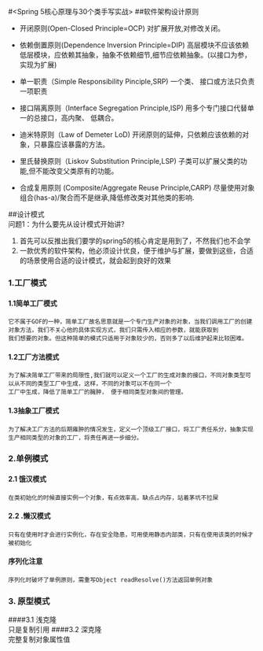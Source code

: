 #<Spring 5核心原理与30个类手写实战>
##软件架构设计原则

* 开闭原则(Open-Closed Principle=OCP)
对扩展开放,对修改关闭。

* 依赖倒置原则(Dependence Inversion Principle=DIP)
高层模块不应该依赖低层模块，应依赖其抽象，抽象不依赖细节,细节应依赖抽象。(以接口为参，实现为扩展)

* 单一职责（Simple Responsibility Pinciple,SRP)
一个类、 接口或方法只负责一项职责

* 接口隔离原则（Interface Segregation Principle,ISP)
 用多个专门接口代替单一的总接口，高内聚、 低耦合。

* 迪米特原则（Law of Demeter LoD)
开闭原则的延伸，只依赖应该依赖的对象，只暴露应该暴露的方法。

* 里氏替换原则（Liskov Substitution Principle,LSP)
子类可以扩展父类的功能,但不能改变父类原有的功能。

* 合成复用原则 (Composite/Aggregate Reuse Principle,CARP)
 尽量使用对象组合(has-a)/聚合而不是继承,降低修改类对其他类的影响.
 
##设计模式  
问题1：为什么要先从设计模式开始讲?  
1. 首先可以反推出我们要学的spring5的核心肯定是用到了，不然我们也不会学
2. 一款优秀的软件架构，他必须设计优良，便于维护与扩展，要做到这些，合适的场景使用合适的设计模式，就会起到良好的效果
### 1.工厂模式 
#### 1.1简单工厂模式     
    它不属于GOF的一种，简单工厂故名思意就是一个专门生产对象的对象，当我们调用工厂的创建对象方法，我们不关心他的具体实现方式，我们只需传入相应的参数，就能获取到
    我们想要的对象。但这种简单的模式只适用于对象较少的，否则多了以后维护起来比较困难。
#### 1.2工厂方法模式
    为了解决简单工厂带来的局限性,我们就可以定义一个工厂的生成对象的接口，不同对象类型可以从不同的类型工厂中生成，这样，不同的对象可以不在同一个
    工厂中生成，降低了简单工厂的臃肿， 便于相同类型对象间的管理。
#### 1.3抽象工厂模式
    为了解决工厂方法的后期雍肿的情况发生，定义一个顶级工厂接口，将工厂责任系分，抽象实现生产相同类型的对象的工厂，将责任再进一步细分。
  
### 2.单例模式 
#### 2.1 饿汉模式
    在类初始化的时候直接实例一个对象，有点效率高，缺点占内存，站着茅坑不拉屎
#### 2.2 .懒汉模式
    只有在使用时才会进行实例化，存在安全隐患，可用使用静态内部类，只有在使用该类的时候才被初始化
#### 序列化注意
    序列化时破坏了单例原则，需重写Object readResolve()方法返回单例对象
### 3. 原型模式
####3.1 浅克隆     
    只是复制引用
####3.2 深克隆     
    完整复制对象属性值
